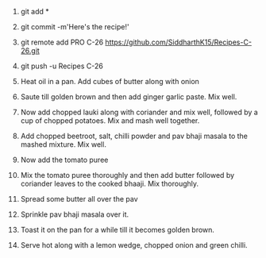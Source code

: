1. git add *
2. git commit -m'Here's the recipe!'
3. git remote add PRO C-26 https://github.com/SiddharthK15/Recipes-C-26.git
4. git push -u Recipes C-26

1. Heat oil in a pan. Add cubes of butter along with onion
2. Saute till golden brown and then add ginger garlic paste. Mix well.
3. Now add chopped lauki along with coriander and mix well, followed by a cup of chopped potatoes. Mix and mash well together.
4. Add chopped beetroot, salt, chilli powder and pav bhaji masala to the mashed mixture. Mix well.
5. Now add the tomato puree
6. Mix the tomato puree thoroughly and then add butter followed by coriander leaves to the cooked bhaaji. Mix thoroughly.
7. Spread some butter all over the pav
8. Sprinkle pav bhaji masala over it.
9. Toast it on the pan for a while till it becomes golden brown.
10. Serve hot along with a lemon wedge, chopped onion and green chilli.
